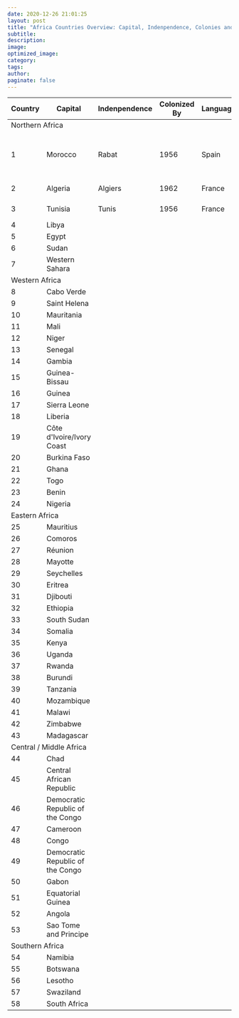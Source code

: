 ```yaml
---
date: 2020-12-26 21:01:25
layout: post
title: "Africa Countries Overview: Capital, Indenpendence, Colonies and Languages"
subtitle:
description:
image:
optimized_image:
category:
tags:
author:
paginate: false
---
```


<table>
  <thead>
    <tr>
      <th>Country</th>
      <th>Capital</th>
      <th>Indenpendence</th>
      <th>Colonized By</th>
      <th>Languages</th>
      <th>Facts</th>
    </tr>
  </thead>
  <tfoot>
    <tr>
    </tr>
  </tfoot>
  <tbody>
    <tr id="ROW1">
      <td colspan=6> Northern Africa </td>
    </tr>
    <tr>
      <td> 1 </td>
      <td> Morocco </td>
      <td> Rabat </td>
      <td> 1956 </td>
      <td> Spain </td>
      <td> Arabic*, French, Berber dialects, Spanish </td>
      <td> </td>
    </tr>
    <tr>
      <td> 2 </td>
      <td> Algeria </td>
      <td> Algiers </td>
      <td> 1962 </td>
      <td> France </td>
      <td> Arabic*, French </td>
      <td> </td>
    </tr>
    <tr>
      <td> 3 </td>
      <td> Tunisia </td>
      <td> Tunis </td>
      <td> 1956 </td>
      <td> France </td>
      <td> Arabic*, French </td>
      <td> </td>
    </tr>
    <tr>
      <td> 4 </td>
      <td> Libya </td>
      <td></td>
      <td></td>
      <td></td>
      <td></td>
      <td></td>
    </tr> 
    <tr>
      <td> 5 </td>
      <td> Egypt </td>
      <td></td>
      <td></td>
      <td></td>
      <td></td>
      <td></td>
    </tr>
    <tr>
      <td> 6 </td>
      <td> Sudan </td>
      <td></td>
      <td></td>
      <td></td>
      <td></td>
      <td></td>
    </tr>
    <tr>
      <td> 7 </td>
      <td> Western Sahara </td>
      <td></td>
      <td></td>
      <td></td>
      <td></td>
      <td></td>
    </tr>
    <tr id="ROW1">
      <td colspan=6> Western Africa </td>
    </tr>
    <tr>
      <td> 8 </td>
      <td> Cabo Verde </td>
      <td></td>
      <td></td>
      <td></td>
      <td></td>
      <td></td>
    </tr>
    <tr>
      <td> 9 </td>
      <td> Saint Helena </td>
      <td></td>
      <td></td>
      <td></td>
      <td></td>
      <td></td>
    </tr>
    <tr>
      <td> 10 </td>
      <td> Mauritania </td>
      <td></td>
      <td></td>
      <td></td>
      <td></td>
      <td></td>
    </tr> 
    <tr>
      <td> 11 </td>
      <td> Mali </td>
      <td></td>
      <td></td>
      <td></td>
      <td></td>
      <td></td>
    </tr>
    <tr>
      <td> 12 </td>
      <td> Niger </td>
      <td></td>
      <td></td>
      <td></td>
      <td></td>
      <td></td>
    </tr>
    <tr>
      <td> 13 </td>
      <td> Senegal </td>
      <td></td>
      <td></td>
      <td></td>
      <td></td>
      <td></td>
    </tr>
    <tr>
      <td> 14 </td>
      <td> Gambia </td>
      <td></td>
      <td></td>
      <td></td>
      <td></td>
      <td></td>
    </tr> 
    <tr>
      <td> 15 </td>
      <td> Guinea-Bissau </td>
      <td></td>
      <td></td>
      <td></td>
      <td></td>
      <td></td>
    </tr>
    <tr>
      <td> 16 </td>
      <td> Guinea </td>
      <td></td>
      <td></td>
      <td></td>
      <td></td>
      <td></td>
    </tr>
    <tr>
      <td> 17 </td>
      <td> Sierra Leone </td>
      <td></td>
      <td></td>
      <td></td>
      <td></td>
      <td></td>
    </tr>
    <tr>
      <td> 18 </td>
      <td> Liberia </td>
      <td></td>
      <td></td>
      <td></td>
      <td></td>
      <td></td>
    </tr>
    <tr>
      <td> 19 </td>
      <td> Côte d'Ivoire/Ivory Coast </td>
      <td></td>
      <td></td>
      <td></td>
      <td></td>
      <td></td>
    </tr>
    <tr>
      <td> 20 </td>
      <td> Burkina Faso </td>
      <td></td>
      <td></td>
      <td></td>
      <td></td>
      <td></td>
    </tr> 
    <tr>
      <td> 21 </td>
      <td> Ghana </td>
      <td></td>
      <td></td>
      <td></td>
      <td></td>
      <td></td>
    </tr>
    <tr>
      <td> 22 </td>
      <td> Togo </td>
      <td></td>
      <td></td>
      <td></td>
      <td></td>
      <td></td>
    </tr>
    <tr>
      <td> 23 </td>
      <td> Benin </td>
      <td></td>
      <td></td>
      <td></td>
      <td></td>
      <td></td>
    </tr>
    <tr>
      <td> 24 </td>
      <td> Nigeria </td>
      <td></td>
      <td></td>
      <td></td>
      <td></td>
      <td></td>
    </tr>
    <tr id="ROW1">
      <td colspan=6> Eastern Africa </td>
    </tr>
    <tr>
      <td> 25 </td>
      <td> Mauritius </td>
      <td></td>
      <td></td>
      <td></td>
      <td></td>
      <td></td>
    </tr> 
    <tr>
      <td> 26 </td>
      <td> Comoros </td>
      <td></td>
      <td></td>
      <td></td>
      <td></td>
      <td></td>
    </tr> 
    <tr>
      <td> 27 </td>
      <td> Réunion </td>
      <td></td>
      <td></td>
      <td></td>
      <td></td>
      <td></td>
    </tr>
    <tr>
      <td> 28 </td>
      <td> Mayotte </td>
      <td></td>
      <td></td>
      <td></td>
      <td></td>
      <td></td>
    </tr>
    <tr>
      <td> 29 </td>
      <td> Seychelles </td>
      <td></td>
      <td></td>
      <td></td>
      <td></td>
      <td></td>
    </tr>
    <tr>
      <td> 30 </td>
      <td> Eritrea </td>
      <td></td>
      <td></td>
      <td></td>
      <td></td>
      <td></td>
    </tr>
    <tr>
      <td> 31 </td>
      <td> Djibouti </td>
      <td></td>
      <td></td>
      <td></td>
      <td></td>
      <td></td>
    </tr> 
    <tr>
      <td> 32 </td>
      <td> Ethiopia </td>
      <td></td>
      <td></td>
      <td></td>
      <td></td>
      <td></td>
    </tr>
    <tr>
      <td> 33 </td>
      <td> South Sudan </td>
      <td></td>
      <td></td>
      <td></td>
      <td></td>
      <td></td>
    </tr>
    <tr>
      <td> 34 </td>
      <td> Somalia </td>
      <td></td>
      <td></td>
      <td></td>
      <td></td>
      <td></td>
    </tr>
    <tr>
      <td> 35 </td>
      <td> Kenya </td>
      <td></td>
      <td></td>
      <td></td>
      <td></td>
      <td></td>
    </tr>
    <tr>
      <td> 36 </td>
      <td> Uganda </td>
      <td></td>
      <td></td>
      <td></td>
      <td></td>
      <td></td>
    </tr>
    <tr>
      <td> 37 </td>
      <td> Rwanda </td>
      <td></td>
      <td></td>
      <td></td>
      <td></td>
      <td></td>
    </tr> 
    <tr>
      <td> 38 </td>
      <td> Burundi </td>
      <td></td>
      <td></td>
      <td></td>
      <td></td>
      <td></td>
    </tr>
    <tr>
      <td> 39 </td>
      <td> Tanzania </td>
      <td></td>
      <td></td>
      <td></td>
      <td></td>
      <td></td>
    </tr>
    <tr>
      <td> 40 </td>
      <td> Mozambique </td>
      <td></td>
      <td></td>
      <td></td>
      <td></td>
      <td></td>
    </tr>
    <tr>
      <td> 41 </td>
      <td> Malawi </td>
      <td></td>
      <td></td>
      <td></td>
      <td></td>
      <td></td>
    </tr>
    <tr>
      <td> 42 </td>
      <td> Zimbabwe </td>
      <td></td>
      <td></td>
      <td></td>
      <td></td>
      <td></td>
    </tr>
    <tr>
      <td> 43 </td>
      <td> Madagascar </td>
      <td></td>
      <td></td>
      <td></td>
      <td></td>
      <td></td>
    </tr> 
    <tr id="ROW1">
      <td colspan=6> Central / Middle Africa </td>
    </tr>
    <tr>
      <td> 44 </td>
      <td> Chad </td>
      <td></td>
      <td></td>
      <td></td>
      <td></td>
      <td></td>
    </tr>
    <tr>
      <td> 45 </td>
      <td> Central African Republic </td>
      <td></td>
      <td></td>
      <td></td>
      <td></td>
      <td></td>
    </tr>
    <tr>
      <td> 46 </td>
      <td> Democratic Republic of the Congo </td>
      <td></td>
      <td></td>
      <td></td>
      <td></td>
      <td></td>
    </tr>
    <tr>
      <td> 47 </td>
      <td> Cameroon </td>
      <td></td>
      <td></td>
      <td></td>
      <td></td>
      <td></td>
    </tr>
    <tr>
      <td> 48 </td>
      <td> Congo </td>
      <td></td>
      <td></td>
      <td></td>
      <td></td>
      <td></td>
    </tr>
     <tr>
      <td> 49 </td>
      <td> Democratic Republic of the Congo </td>
      <td></td>
      <td></td>
      <td></td>
      <td></td>
      <td></td>
    </tr>
    <tr>
      <td> 50 </td>
      <td> Gabon </td>
      <td></td>
      <td></td>
      <td></td>
      <td></td>
      <td></td>
    </tr>
    <tr>
      <td> 51 </td>
      <td> Equatorial Guinea </td>
      <td></td>
      <td></td>
      <td></td>
      <td></td>
      <td></td>
    </tr>
    <tr>
      <td> 52 </td>
      <td> Angola </td>
      <td></td>
      <td></td>
      <td></td>
      <td></td>
      <td></td>
    </tr>
    <tr>
      <td> 53 </td>
      <td> Sao Tome and Principe </td>
      <td></td>
      <td></td>
      <td></td>
      <td></td>
      <td></td>
    </tr>
    <tr id="ROW1">
      <td colspan=6> Southern Africa </td>
    </tr>
    <tr>
      <td> 54 </td>
      <td> Namibia </td>
      <td></td>
      <td></td>
      <td></td>
      <td></td>
      <td></td>
    </tr>
    <tr>
      <td> 55 </td>
      <td> Botswana </td>
      <td></td>
      <td></td>
      <td></td>
      <td></td>
      <td></td>
    </tr>
    <tr>
      <td> 56 </td>
      <td> Lesotho </td>
      <td></td>
      <td></td>
      <td></td>
      <td></td>
      <td></td>
    </tr>
    <tr>
      <td> 57 </td>
      <td> Swaziland </td>
      <td></td>
      <td></td>
      <td></td>
      <td></td>
      <td></td>
    </tr>
    <tr>
      <td> 58 </td>
      <td> South Africa </td>
      <td></td>
      <td></td>
      <td></td>
      <td></td>
      <td></td>
    </tr>
   
    
  </tbody>
</table>
